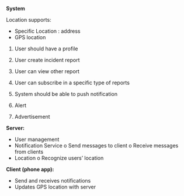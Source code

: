 **System**

Location supports:
-	Specific Location : address
-	GPS location

1.	User should have a profile
2.	User create incident report
3.	User can view other report
4.	User can subscribe in a specific type of reports
5.	System should be able to push notification

  1.	Alert
  2.	Advertisement

**Server:**
-	User management
-	Notification Service
o	Send messages to client
o	Receive messages from clients
-	Location
o	Recognize users’ location

**Client (phone app):**
-	Send and receives notifications
-	Updates GPS location with server
